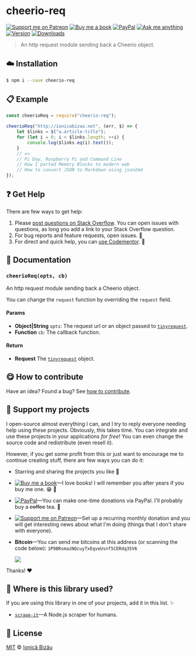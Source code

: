 <!-- Please do not edit this file. Edit the `blah` field in the `package.json` instead. If in doubt, open an issue. -->


# cheerio-req

 [![Support me on Patreon][badge_patreon]][patreon] [![Buy me a book][badge_amazon]][amazon] [![PayPal][badge_paypal_donate]][paypal-donations] [![Ask me anything](https://img.shields.io/badge/ask%20me-anything-1abc9c.svg)](https://github.com/IonicaBizau/ama) [![Version](https://img.shields.io/npm/v/cheerio-req.svg)](https://www.npmjs.com/package/cheerio-req) [![Downloads](https://img.shields.io/npm/dt/cheerio-req.svg)](https://www.npmjs.com/package/cheerio-req)

> An http request module sending back a Cheerio object.

## :cloud: Installation

```sh
$ npm i --save cheerio-req
```


## :clipboard: Example



```js
const cheerioReq = require("cheerio-req");

cheerioReq("http://ionicabizau.net", (err, $) => {
    let $links = $("a.article-title");
    for (let i = 0; i < $links.length; ++i) {
        console.log($links.eq(i).text());
    }
    // =>
    // Pi Day, Raspberry Pi and Command Line
    // How I ported Memory Blocks to modern web
    // How to convert JSON to Markdown using json2md
});
```



## :question: Get Help

There are few ways to get help:

 1. Please [post questions on Stack Overflow](https://stackoverflow.com/questions/ask). You can open issues with questions, as long you add a link to your Stack Overflow question.
 2. For bug reports and feature requests, open issues. :bug:
 3. For direct and quick help, you can [use Codementor](https://www.codementor.io/johnnyb). :rocket:


## :memo: Documentation


### `cheerioReq(opts, cb)`
An http request module sending back a Cheerio object.

You can change the `request` function by overriding the `request` field.

#### Params

- **Object|String** `opts`: The request url or an object passed to [`tinyrequest`](https://github.com/IonicaBizau/tinyreq).
- **Function** `cb`: The callback function.

#### Return
- **Request** The [`tinyrequest`](https://github.com/IonicaBizau/tinyreq) object.



## :yum: How to contribute
Have an idea? Found a bug? See [how to contribute][contributing].


## :sparkling_heart: Support my projects

I open-source almost everything I can, and I try to reply everyone needing help using these projects. Obviously,
this takes time. You can integrate and use these projects in your applications *for free*! You can even change the source code and redistribute (even resell it).

However, if you get some profit from this or just want to encourage me to continue creating stuff, there are few ways you can do it:

 - Starring and sharing the projects you like :rocket:
 - [![Buy me a book][badge_amazon]][amazon]—I love books! I will remember you after years if you buy me one. :grin: :book:
 - [![PayPal][badge_paypal]][paypal-donations]—You can make one-time donations via PayPal. I'll probably buy a ~~coffee~~ tea. :tea:
 - [![Support me on Patreon][badge_patreon]][patreon]—Set up a recurring monthly donation and you will get interesting news about what I'm doing (things that I don't share with everyone).
 - **Bitcoin**—You can send me bitcoins at this address (or scanning the code below): `1P9BRsmazNQcuyTxEqveUsnf5CERdq35V6`

    ![](https://i.imgur.com/z6OQI95.png)

Thanks! :heart:


## :dizzy: Where is this library used?
If you are using this library in one of your projects, add it in this list. :sparkles:


 - [`scrape-it`](https://github.com/IonicaBizau/scrape-it#readme)—A Node.js scraper for humans.

## :scroll: License

[MIT][license] © [Ionică Bizău][website]

[badge_patreon]: http://ionicabizau.github.io/badges/patreon.svg
[badge_amazon]: http://ionicabizau.github.io/badges/amazon.svg
[badge_paypal]: http://ionicabizau.github.io/badges/paypal.svg
[badge_paypal_donate]: http://ionicabizau.github.io/badges/paypal_donate.svg
[patreon]: https://www.patreon.com/ionicabizau
[amazon]: http://amzn.eu/hRo9sIZ
[paypal-donations]: https://www.paypal.com/cgi-bin/webscr?cmd=_s-xclick&hosted_button_id=RVXDDLKKLQRJW
[donate-now]: http://i.imgur.com/6cMbHOC.png

[license]: http://showalicense.com/?fullname=Ionic%C4%83%20Biz%C4%83u%20%3Cbizauionica%40gmail.com%3E%20(https%3A%2F%2Fionicabizau.net)&year=2016#license-mit
[website]: https://ionicabizau.net
[contributing]: /CONTRIBUTING.md
[docs]: /DOCUMENTATION.md
